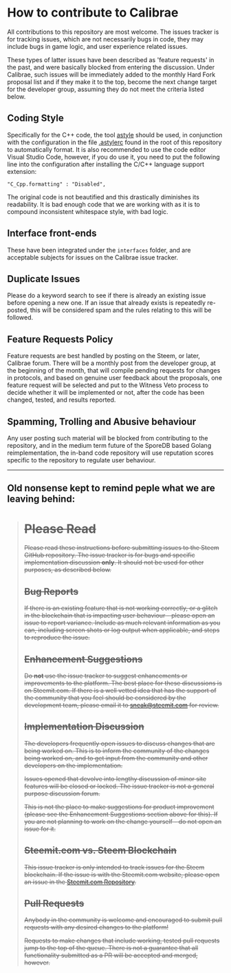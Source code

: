 # How to contribute to Calibrae

All contributions to this repository are most welcome. The issues tracker is for tracking issues, which are not necessarily bugs in code, they may include bugs in game logic, and user experience related issues.

These types of latter issues have been described as 'feature requests' in the past, and were basically blocked from entering the discussion. Under Calibrae, such issues will be immediately added to the monthly Hard Fork proposal list and if they make it to the top, become the next change target for the developer group, assuming they do not meet the criteria listed below.

## Coding Style

Specifically for the C++ code, the tool [astyle](http://astyle.sourceforge.net/) should be used, in conjunction with the configuration in the file [.astylerc](.astylerc) found in the root of this repository to automatically format. It is also recommended to use the code editor Visual Studio Code, however, if you do use it, you need to put the following line into the configuration after installing the C/C++ language support extension:

`"C_Cpp.formatting" : "Disabled",`

The original code is not beautified and this drastically diminishes its readability. It is bad enough code that we are working with as it is to compound inconsistent whitespace style, with bad logic.

## Interface front-ends

These have been integrated under the `interfaces` folder, and are acceptable subjects for issues on the Calibrae issue tracker.

## Duplicate Issues

Please do a keyword search to see if there is already an existing issue before opening a new one. If an issue that already exists is repeatedly re-posted, this will be considered spam and the rules relating to this will be followed.

## Feature Requests Policy

Feature requests are best handled by posting on the Steem, or later, Calibrae forum. There will be a monthly post from the developer group, at the beginning of the month, that will compile pending requests for changes in protocols, and based on genuine user feedback about the proposals, one feature request will be selected and put to the Witness Veto process to decide whether it will be implemented or not, after the code has been changed, tested, and results reported.

## Spamming, Trolling and Abusive behaviour

Any user posting such material will be blocked from contributing to the repository, and in the medium term future of the SporeDB based Golang reimplementation, the in-band code repository will use reputation scores specific to the repository to regulate user behaviour.

------

## Old nonsense kept to remind peple what we are leaving behind:

> # ~~Please Read~~
>
> ~~Please read these instructions before submitting issues to the Steem GitHub repository. The issue tracker is for bugs and specific implementation discussion **only**. It should not be used for other purposes, as described below.~~
>
> ## ~~Bug Reports~~
>
> ~~If there is an existing feature that is not working correctly, or a glitch in the blockchain that is impacting user behaviour - please open an issue to report variance. Include as much relevant information as you can, including screen shots or log output when applicable, and steps to reproduce the issue.~~
>
> ## ~~Enhancement Suggestions~~
>
> ~~Do **not** use the issue tracker to suggest enhancements or improvements to the platform. The best place for these discussions is on Steemit.com. If there is a well vetted idea that has the support of the community that you feel should be considered by the development team, please email it to [sneak@steemit.com](mailto:sneak@steemit.com) for review.~~
>
> ## ~~Implementation Discussion~~
>
> ~~The developers frequently open issues to discuss changes that are being worked on. This is to inform the community of the changes being worked on, and to get input from the community and other developers on the implementation.~~
>
> ~~Issues opened that devolve into lengthy discussion of minor site features will be closed or locked.  The issue tracker is not a general purpose discussion forum.~~
>
> ~~This is not the place to make suggestions for product improvement (please see the Enhancement Suggestions section above for this). If you are not planning to work on the change yourself - do not open an issue for it.~~
>
> ## ~~Steemit.com vs. Steem Blockchain~~
>
> ~~This issue tracker is only intended to track issues for the Steem blockchain. If the issue is with the Steemit.com website, please open an issue in the [Steemit.com Repository](https://github.com/steemit/steemit.com/).~~
>
> ## ~~Pull Requests~~
>
> ~~Anybody in the community is welcome and encouraged to submit pull requests with any desired changes to the platform!~~
>
> ~~Requests to make changes that include working, tested pull requests jump to the top of the queue. There is not a guarantee that all functionality submitted as a PR will be accepted and merged, however.~~
>